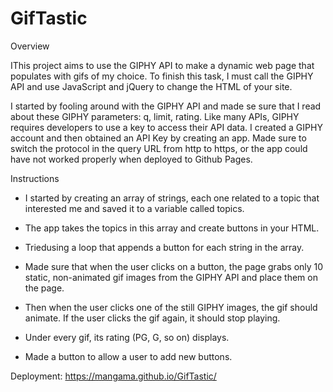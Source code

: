 # GifTastic

Overview

IThis project aims to use the GIPHY API to make a dynamic web page that populates with gifs of my choice. To finish this task, I must call the GIPHY API and use JavaScript and jQuery to change the HTML of your site.

I started by fooling around with the GIPHY API and made se sure that I read about these GIPHY parameters: q, limit, rating.
Like many APIs, GIPHY requires developers to use a key to access their API data. I created a GIPHY account and then obtained an API Key by creating an app. 
Made sure to switch the protocol in the query URL from http to https, or the app could have not worked properly when deployed to Github Pages.


Instructions

- I started by creating an array of strings, each one related to a topic that interested me and saved it to a variable called topics.

- The app takes the topics in this array and create buttons in your HTML.

- Triedusing a loop that appends a button for each string in the array.

- Made sure that when the user clicks on a button, the page grabs only 10 static, non-animated gif images from the GIPHY API and place them on the page.
- Then when the user clicks one of the still GIPHY images, the gif should animate. If the user clicks the gif again, it should stop playing.
- Under every gif, its rating (PG, G, so on) displays.

- Made a button to allow a user to add new buttons.

Deployment: https://mangama.github.io/GifTastic/






